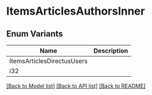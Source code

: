 # ItemsArticlesAuthorsInner

## Enum Variants

| Name | Description |
|---- | -----|
| ItemsArticlesDirectusUsers |  |
| i32 |  |

[[Back to Model list]](../README.md#documentation-for-models) [[Back to API list]](../README.md#documentation-for-api-endpoints) [[Back to README]](../README.md)


